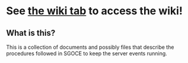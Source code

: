 # See [the wiki tab](https://github.com/chimps121/SGOCE-Wiki/wiki) to access the wiki!

## What is this?

This is a collection of documents and possibly files that describe the procedures followed in SGOCE to keep the server events running.


